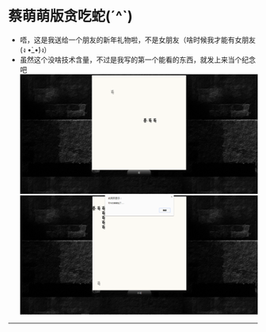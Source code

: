 # 蔡萌萌版贪吃蛇(´^`)
 - 唔，这是我送给一个朋友的新年礼物啦，不是女朋友（啥时候我才能有女朋友(ง •̀_•́)ง）
 - 虽然这个没啥技术含量，不过是我写的第一个能看的东西，就发上来当个纪念吧
![image](https://github.com/petalsofcherry/the-snake-game/blob/master/Image/image1.png)
![image](https://github.com/petalsofcherry/the-snake-game/blob/master/Image/image2.png)
<hr></hr>

